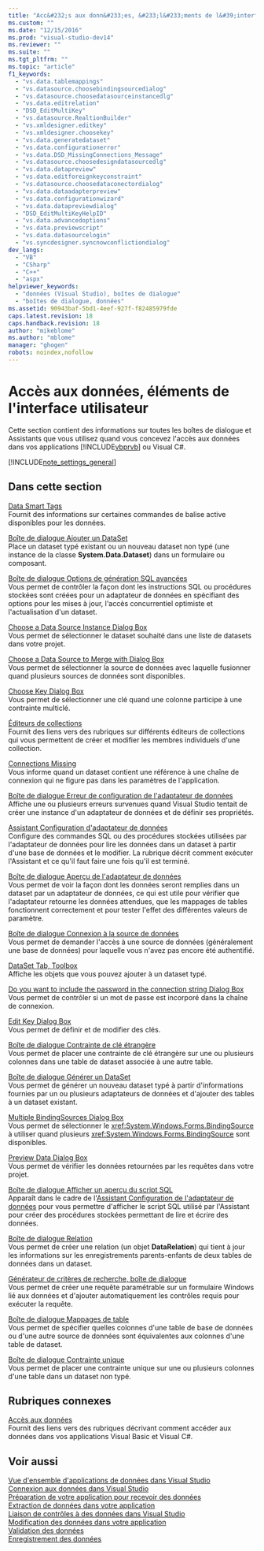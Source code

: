 ```yaml
---
title: "Acc&#232;s aux donn&#233;es, &#233;l&#233;ments de l&#39;interface utilisateur | Microsoft Docs"
ms.custom: ""
ms.date: "12/15/2016"
ms.prod: "visual-studio-dev14"
ms.reviewer: ""
ms.suite: ""
ms.tgt_pltfrm: ""
ms.topic: "article"
f1_keywords: 
  - "vs.data.tablemappings"
  - "vs.datasource.choosebindingsourcedialog"
  - "vs.datasource.choosedatasourceinstancedlg"
  - "vs.data.editrelation"
  - "DSD_EditMultiKey"
  - "vs.datasource.RealtionBuilder"
  - "vs.xmldesigner.editkey"
  - "vs.xmldesigner.choosekey"
  - "vs.data.generatedataset"
  - "vs.data.configurationerror"
  - "vs.data.DSD_MissingConnections_Message"
  - "vs.datasource.choosedesigndatasourcedlg"
  - "vs.data.datapreview"
  - "vs.data.editforeignkeyconstraint"
  - "vs.datasource.choosedataconectordialog"
  - "vs.data.dataadapterpreview"
  - "vs.data.configurationwizard"
  - "vs.data.datapreviewdialog"
  - "DSD_EditMultiKeyHelpID"
  - "vs.data.advancedoptions"
  - "vs.data.previewscript"
  - "vs.data.datasourcelogin"
  - "vs.syncdesigner.syncnowconflictiondialog"
dev_langs: 
  - "VB"
  - "CSharp"
  - "C++"
  - "aspx"
helpviewer_keywords: 
  - "données (Visual Studio), boîtes de dialogue"
  - "boîtes de dialogue, données"
ms.assetid: 90943baf-5bd1-4eef-927f-f82485979fde
caps.latest.revision: 18
caps.handback.revision: 18
author: "mikeblome"
ms.author: "mblome"
manager: "ghogen"
robots: noindex,nofollow
---
```

# Acc&#232;s aux donn&#233;es, &#233;l&#233;ments de l&#39;interface utilisateur
Cette section contient des informations sur toutes les boîtes de dialogue et Assistants que vous utilisez quand vous concevez l'accès aux données dans vos applications [!INCLUDE[vbprvb](../code-quality/includes/vbprvb_md.md)] ou Visual C\#.  
  
 [!INCLUDE[note_settings_general](../data-tools/includes/note_settings_general_md.md)]  
  
## Dans cette section  
 [Data Smart Tags](http://msdn.microsoft.com/fr-fr/1e0a848f-c57b-47ab-b884-eaaa40726f43)  
 Fournit des informations sur certaines commandes de balise active disponibles pour les données.  
  
 [Boîte de dialogue Ajouter un DataSet](http://msdn.microsoft.com/fr-fr/0e03c0ff-212b-4bfa-ac51-3c2adb71ead0)  
 Place un dataset typé existant ou un nouveau dataset non typé \(une instance de la classe **System.Data.Dataset**\) dans un formulaire ou composant.  
  
 [Boîte de dialogue Options de génération SQL avancées](http://msdn.microsoft.com/fr-fr/41420450-1ff4-4a1a-b85b-6f6901538fef)  
 Vous permet de contrôler la façon dont les instructions SQL ou procédures stockées sont créées pour un adaptateur de données en spécifiant des options pour les mises à jour, l'accès concurrentiel optimiste et l'actualisation d'un dataset.  
  
 [Choose a Data Source Instance Dialog Box](http://msdn.microsoft.com/fr-fr/51c47f06-fdc5-453e-9178-0a5a2c5c9f34)  
 Vous permet de sélectionner le dataset souhaité dans une liste de datasets dans votre projet.  
  
 [Choose a Data Source to Merge with Dialog Box](http://msdn.microsoft.com/fr-fr/accafff7-f6bd-481c-a121-fe8a76cd681d)  
 Vous permet de sélectionner la source de données avec laquelle fusionner quand plusieurs sources de données sont disponibles.  
  
 [Choose Key Dialog Box](http://msdn.microsoft.com/fr-fr/4ddbfbb7-a80a-412a-b80d-291d86376ca3)  
 Vous permet de sélectionner une clé quand une colonne participe à une contrainte multiclé.  
  
 [Éditeurs de collections](../Topic/Collection%20Editors.md)  
 Fournit des liens vers des rubriques sur différents éditeurs de collections qui vous permettent de créer et modifier les membres individuels d'une collection.  
  
 [Connections Missing](http://msdn.microsoft.com/fr-fr/bb9b2e12-7f76-4ee5-acbb-5d20116ee044)  
 Vous informe quand un dataset contient une référence à une chaîne de connexion qui ne figure pas dans les paramètres de l'application.  
  
 [Boîte de dialogue Erreur de configuration de l'adaptateur de données](http://msdn.microsoft.com/fr-fr/9ce65cd2-0c7d-4f51-8685-d68be5f3009b)  
 Affiche une ou plusieurs erreurs survenues quand Visual Studio tentait de créer une instance d'un adaptateur de données et de définir ses propriétés.  
  
 [Assistant Configuration d'adaptateur de données](http://msdn.microsoft.com/fr-fr/efff90cb-0e4c-4eb3-87dc-65dd9d418809)  
 Configure des commandes SQL ou des procédures stockées utilisées par l'adaptateur de données pour lire les données dans un dataset à partir d'une base de données et le modifier.  La rubrique décrit comment exécuter l'Assistant et ce qu'il faut faire une fois qu'il est terminé.  
  
 [Boîte de dialogue Aperçu de l'adaptateur de données](http://msdn.microsoft.com/fr-fr/1f614cd3-4530-457e-84af-00ccbaea08cc)  
 Vous permet de voir la façon dont les données seront remplies dans un dataset par un adaptateur de données, ce qui est utile pour vérifier que l'adaptateur retourne les données attendues, que les mappages de tables fonctionnent correctement et pour tester l'effet des différentes valeurs de paramètre.  
  
 [Boîte de dialogue Connexion à la source de données](http://msdn.microsoft.com/fr-fr/6f2d9a57-53c3-4841-bd37-a3643eb68d2e)  
 Vous permet de demander l'accès à une source de données \(généralement une base de données\) pour laquelle vous n'avez pas encore été authentifié.  
  
 [DataSet Tab, Toolbox](http://msdn.microsoft.com/fr-fr/fa5f2d6f-924d-4262-ba1b-e9e7f90e7764)  
 Affiche les objets que vous pouvez ajouter à un dataset typé.  
  
 [Do you want to include the password in the connection string Dialog Box](http://msdn.microsoft.com/fr-fr/193696a7-5213-4396-8328-05ac2df6ee94)  
 Vous permet de contrôler si un mot de passe est incorporé dans la chaîne de connexion.  
  
 [Edit Key Dialog Box](http://msdn.microsoft.com/fr-fr/f5c80e39-3a42-4284-b222-6ca009fd9675)  
 Vous permet de définir et de modifier des clés.  
  
 [Boîte de dialogue Contrainte de clé étrangère](http://msdn.microsoft.com/fr-fr/45d15629-1f4d-40a7-8708-c9ddfebedc1e)  
 Vous permet de placer une contrainte de clé étrangère sur une ou plusieurs colonnes dans une table de dataset associée à une autre table.  
  
 [Boîte de dialogue Générer un DataSet](http://msdn.microsoft.com/fr-fr/c0efdbaf-13b1-4ee8-ade6-f8a784126cdc)  
 Vous permet de générer un nouveau dataset typé à partir d'informations fournies par un ou plusieurs adaptateurs de données et d'ajouter des tables à un dataset existant.  
  
 [Multiple BindingSources Dialog Box](http://msdn.microsoft.com/fr-fr/db76f70c-4fb5-479d-9b64-a67158d48f97)  
 Vous permet de sélectionner le <xref:System.Windows.Forms.BindingSource> à utiliser quand plusieurs <xref:System.Windows.Forms.BindingSource> sont disponibles.  
  
 [Preview Data Dialog Box](http://msdn.microsoft.com/fr-fr/aa4f0d04-2695-4bb8-946d-54a97ae7287f)  
 Vous permet de vérifier les données retournées par les requêtes dans votre projet.  
  
 [Boîte de dialogue Afficher un aperçu du script SQL](http://msdn.microsoft.com/fr-fr/e9571e8b-821c-492d-9bc8-b44eba898bdd)  
 Apparaît dans le cadre de l'[Assistant Configuration de l'adaptateur de données](http://msdn.microsoft.com/fr-fr/efff90cb-0e4c-4eb3-87dc-65dd9d418809) pour vous permettre d'afficher le script SQL utilisé par l'Assistant pour créer des procédures stockées permettant de lire et écrire des données.  
  
 [Boîte de dialogue Relation](http://msdn.microsoft.com/fr-fr/ab8f4b0e-af4c-4725-a550-e2b2ebe43a02)  
 Vous permet de créer une relation \(un objet **DataRelation**\) qui tient à jour les informations sur les enregistrements parents\-enfants de deux tables de données dans un dataset.  
  
 [Générateur de critères de recherche, boîte de dialogue](../Topic/Search%20Criteria%20Builder%20Dialog%20Box.md)  
 Vous permet de créer une requête paramétrable sur un formulaire Windows lié aux données et d'ajouter automatiquement les contrôles requis pour exécuter la requête.  
  
 [Boîte de dialogue Mappages de table](http://msdn.microsoft.com/fr-fr/fb4cec1e-f3c8-4773-b409-c2de15293fea)  
 Vous permet de spécifier quelles colonnes d'une table de base de données ou d'une autre source de données sont équivalentes aux colonnes d'une table de dataset.  
  
 [Boîte de dialogue Contrainte unique](http://msdn.microsoft.com/fr-fr/e71a60d7-fae2-4bd0-a1e8-43aae351707d)  
 Vous permet de placer une contrainte unique sur une ou plusieurs colonnes d'une table dans un dataset non typé.  
  
## Rubriques connexes  
 [Accès aux données](../data-tools/accessing-data-in-visual-studio.md)  
 Fournit des liens vers des rubriques décrivant comment accéder aux données dans vos applications Visual Basic et Visual C\#.  
  
## Voir aussi  
 [Vue d'ensemble d'applications de données dans Visual Studio](../data-tools/overview-of-data-applications-in-visual-studio.md)   
 [Connexion aux données dans Visual Studio](../data-tools/connecting-to-data-in-visual-studio.md)   
 [Préparation de votre application pour recevoir des données](../Topic/Preparing%20Your%20Application%20to%20Receive%20Data.md)   
 [Extraction de données dans votre application](../data-tools/fetching-data-into-your-application.md)   
 [Liaison de contrôles à des données dans Visual Studio](../data-tools/bind-controls-to-data-in-visual-studio.md)   
 [Modification des données dans votre application](../data-tools/editing-data-in-your-application.md)   
 [Validation des données](../Topic/Validating%20Data.md)   
 [Enregistrement des données](../data-tools/saving-data.md)